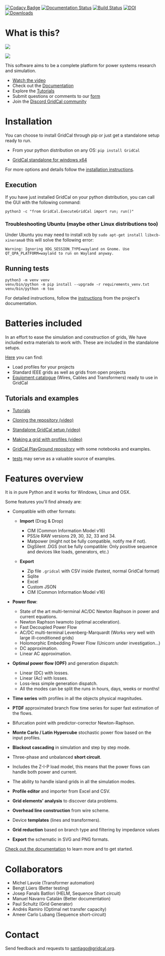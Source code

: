 [![Codacy Badge](https://api.codacy.com/project/badge/Grade/75e794c9bcfd49bda1721b9ba8f6c790)](https://app.codacy.com/app/SanPen/GridCal?utm_source=github.com&utm_medium=referral&utm_content=SanPen/GridCal&utm_campaign=Badge_Grade_Dashboard)
[![Documentation Status](https://readthedocs.org/projects/gridcal/badge/?version=latest)](https://gridcal.readthedocs.io/en/latest/?badge=latest) [![Build Status](https://travis-ci.org/SanPen/GridCal.svg?branch=master)](https://travis-ci.org/SanPen/GridCal)
[![DOI](https://www.zenodo.org/badge/49583206.svg)](https://www.zenodo.org/badge/latestdoi/49583206)
[![Downloads](https://static.pepy.tech/personalized-badge/gridcal?period=total&units=abbreviation&left_color=grey&right_color=green&left_text=Downloads)](https://pepy.tech/project/gridcal)

# What is this?

![](https://github.com/SanPen/GridCal/blob/master/pics/GridCal_banner.png)

![](https://github.com/SanPen/GridCal/blob/master/pics/GridCal.png)

This software aims to be a complete platform for power systems research and simulation.

- [Watch the video](https://youtu.be/SY66WgLGo54)
- Check out the [Documentation](https://gridcal.readthedocs.io/en/latest/about.html)
- Explore the [Tutorials](https://gridcal.readthedocs.io/en/latest/tutorials/tutorials_module.html)
- Submit questions or comments to our [form](https://forms.gle/MpjJAntAwZiLwE6B6)
- Join the [Discord GridCal community](https://discord.com/invite/dzxctaNbvu)

# Installation

You can choose to install GridCal through pip or just get a standalone setup ready to run.

- From your python distribution on any OS: `pip install GridCal`

- [GridCal standalone for windows x64](https://www.advancedgridinsights.com/gridcal)


For more options and details follow the
[installation instructions](https://gridcal.readthedocs.io/en/latest/getting_started/install.html).


## Execution

If you have just installed GridCal on your python distribution, 
you can call the GUI with the following command:

`python3 -c "from GridCal.ExecuteGridCal import run; run()"`

### Troubleshooting Ubuntu (maybe other Linux distributions too)

Under Ubuntu you may need to install xcb by `sudo apt-get install libxcb-xinerama0` this will solve the following error:

```
Warning: Ignoring XDG_SESSION_TYPE=wayland on Gnome. Use QT_QPA_PLATFORM=wayland to run on Wayland anyway.
```

## Running tests

    python3 -m venv venv
    venv/bin/python -m pip install --upgrade -r requirements_venv.txt
    venv/bin/python -m tox

 For detailed instructions, follow the
[instructions](https://gridcal.readthedocs.io/en/latest/getting_started.html)
from the project's documentation.



# Batteries included

In an effort to ease the simulation and construction of grids, 
We have included extra materials to work with. These are included in the standalone setups.

[Here](https://github.com/SanPen/GridCal/tree/master/Grids_and_profiles) you can find:
- Load profiles for your projects
- Standard IEEE grids as well as grids from open projects
- [Equipment catalogue](https://gridcal.readthedocs.io/en/latest/data_sheets.html) (Wires, Cables and Transformers) ready to use in GridCal


## Tutorials and examples

- [Tutorials](https://gridcal.readthedocs.io/en/latest/tutorials/tutorials_module.html)

- [Cloning the repository (video)](https://youtu.be/59W_rqimB6w)

- [Standalone GridCal setup (video)](https://youtu.be/SY66WgLGo54)

- [Making a grid with profiles (video)](https://youtu.be/H2d_2bMsIS0)

- [GridCal PlayGround repository](https://github.com/yasirroni/GridCalPlayground) with some notebooks and examples.

- [tests](https://github.com/SanPen/GridCal/tree/master/src/tests) may serve as a valuable source of examples.




# Features overview

It is in pure Python and it works for Windows, Linux and OSX.

Some features you'll find already are:

- Compatible with other formats:
  - **Import** (Drag & Drop)
    - CIM (Common Information Model v16)
    - PSS/e RAW versions 29, 30, 32, 33 and 34.
    - Matpower (might not be fully compatible, notify me if not).
    - DigSilent .DGS (not be fully compatible: Only positive sequence and devices like loads, generators, etc.)
    
  - **Export**
    - Zip file `.gridcal` with CSV inside (fastest, normal GridCal format) 
    - Sqlite
    - Excel
    - Custom JSON
    - CIM (Common Information Model v16)

- **Power flow**:
  - State of the art multi-terminal AC/DC Newton Raphson in power and current equations.
  - Newton Raphson Iwamoto (optimal acceleration).
  - Fast Decoupled Power Flow
  - AC/DC multi-terminal Levenberg-Marquardt (Works very well with large ill-conditioned grids)
  - Holomorphic Embedding Power Flow (Unicorn under investigation...)
  - DC approximation.
  - Linear AC approximation.
  
- **Optimal power flow (OPF)** and generation dispatch:
  - Linear (DC) with losses.
  - Linear (Ac) with losses.
  - Loss-less simple generation dispatch.  
  - All the modes can be split the runs in hours, days, weeks or months!

- **Time series** with profiles in all the objects physical magnitudes.

- **PTDF** approximated branch flow time series for super fast estimation of the flows.

- Bifurcation point with predictor-corrector Newton-Raphson.

- **Monte Carlo / Latin Hypercube** stochastic power flow based on the input profiles.

- **Blackout cascading** in simulation and step by step mode.

- Three-phase and unbalanced **short circuit**.

- Includes the Z-I-P load model, this means that the power flows can handle both power and current.

- The ability to handle island grids in all the simulation modes.

- **Profile editor** and importer from Excel and CSV.

- **Grid elements' analysis** to discover data problems.

- **Overhead line construction** from wire scheme.

- Device **templates** (lines and transformers).

- **Grid reduction** based on branch type and filtering by impedance values

- **Export** the schematic in SVG and PNG formats.

[Check out the documentation](https://gridcal.readthedocs.io) to learn more and to get started.

# Collaborators

- Michel Lavoie (Transformer automation)
- Bengt Lüers (Better testing)
- Josep Fanals Batllori (HELM, Sequence Short circuit)
- Manuel Navarro Catalán (Better documentation)
- Paul Schultz (Grid Generator)
- Andrés Ramiro (Optimal net transfer capacity)
- Ameer Carlo Lubang (Sequence short-circuit)

# Contact

Send feedback and requests to [santiago@gridcal.org](santiago@gridcal.org).

